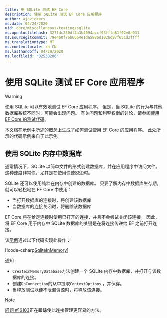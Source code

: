 ```yaml
---
title: 用 SQLite 测试 EF Core
description: 使用 SQLite 测试 EF Core 应用程序
author: ajcvickers
ms.date: 04/24/2020
uid: core/miscellaneous/testing/sqlite
ms.openlocfilehash: 327fdc230df2a3b4094accf93fffa81f92e0a931
ms.sourcegitcommit: 79e460f76b6664e1da5886d102bd97f651d2ffff
ms.translationtype: MT
ms.contentlocale: zh-CN
ms.lasthandoff: 04/29/2020
ms.locfileid: "82538286"
---
```

# <a name="using-sqlite-to-test-an-ef-core-application"></a>使用 SQLite 测试 EF Core 应用程序

> [!WARNING]
> 使用 SQLite 可以有效地测试 EF Core 应用程序。
> 但是，当 SQLite 的行为与其他数据库系统不同时，可能会出现问题。 有关问题和利弊权衡的讨论，请参阅[使用 EF Core 的测试代码](xref:core/miscellaneous/testing/index)。  

本文档在示例中所述的概念上生成了[如何测试使用 EF Core 的应用程序](xref:core/miscellaneous/testing/testing-sample)。
此处所示的代码示例来自于此示例。

## <a name="using-sqlite-in-memory-databases"></a>使用 SQLite 内存中数据库

通常情况下，SQLite 以简单文件的形式创建数据库，并在应用程序中访问文件。
这种速度非常快，尤其是在使用快速[SSD](https://en.wikipedia.org/wiki/Solid-state_drive)时。 

SQLite 还可以使用纯粹在内存中创建的数据库。
只要了解内存中数据库生存期，就可以轻松地在 EF Core 中使用：
* 当打开数据库的连接时，将创建该数据库
* 当数据库的连接关闭时，将删除该数据库

EF Core 将在给定连接时使用已打开的连接，并且不会尝试关闭该连接。
因此，将 EF Core 用于内存中 SQLite 数据库的关键是在将连接传递给 EF 之前打开连接。  

该[示例](xref:core/miscellaneous/testing/testing-sample)通过以下代码实现此操作：

[!code-csharp[SqliteInMemory](../../../../samples/core/Miscellaneous/Testing/ItemsWebApi/Tests/SqliteInMemoryItemsControllerTest.cs?name=SqliteInMemory)]

通知
* `CreateInMemoryDatabase`方法创建一个 SQLite 内存中数据库，并打开与该数据库的连接。
* 创建`DbConnection`的从中提取`ContextOptions` ，并保存。
* 当释放测试以便不泄漏资源时，将释放该连接。 

> [!NOTE]
> [问题 #16103](https://github.com/dotnet/efcore/issues/16103)正在跟踪使此连接管理更容易的方法。 
